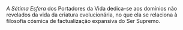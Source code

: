 ﻿*A Sétima Esfera* dos Portadores da Vida dedica-se aos domínios não revelados da vida da criatura evolucionária, no que ela se relaciona à filosofia cósmica de factualização expansiva do Ser Supremo.